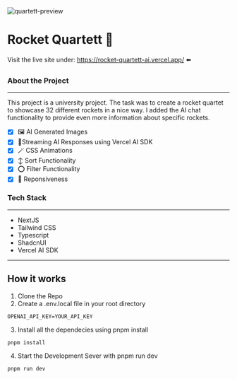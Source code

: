 <img src="src/app/opengraph-image.png" alt="quartett-preview"/>

# Rocket Quartett 🚀

Visit the live site under: https://rocket-quartett-ai.vercel.app/ ⬅️

### About the Project

---

This project is a university project. The task was to create a rocket quartet to showcase 32 different rockets in a nice way. I added the AI chat functionality to provide even more information about specific rockets.

-   [x] 🖼️ AI Generated Images
-   [x] 📶Streaming AI Responses using Vercel AI SDK
-   [x] 🪄 CSS Animations
-   [x] ↕️ Sort Functionality
-   [x] ⭕ Filter Functionality
-   [x] 📲 Reponsiveness

### Tech Stack

---

-   NextJS
-   Tailwind CSS
-   Typescript
-   ShadcnUI
-   Vercel AI SDK

---

## How it works

1. Clone the Repo
2. Create a .env.local file in your root directory

```
OPENAI_API_KEY=YOUR_API_KEY
```

3. Install all the dependecies using pnpm install

```
pnpm install
```

4. Start the Development Sever with pnpm run dev

```
pnpm run dev
```
